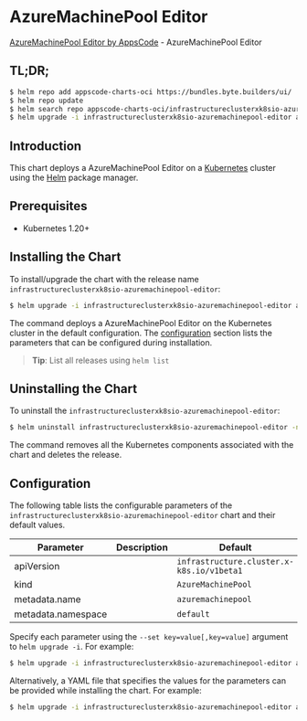 # AzureMachinePool Editor

[AzureMachinePool Editor by AppsCode](https://appscode.com) - AzureMachinePool Editor

## TL;DR;

```bash
$ helm repo add appscode-charts-oci https://bundles.byte.builders/ui/
$ helm repo update
$ helm search repo appscode-charts-oci/infrastructureclusterxk8sio-azuremachinepool-editor --version=v0.10.0
$ helm upgrade -i infrastructureclusterxk8sio-azuremachinepool-editor appscode-charts-oci/infrastructureclusterxk8sio-azuremachinepool-editor -n default --create-namespace --version=v0.10.0
```

## Introduction

This chart deploys a AzureMachinePool Editor on a [Kubernetes](http://kubernetes.io) cluster using the [Helm](https://helm.sh) package manager.

## Prerequisites

- Kubernetes 1.20+

## Installing the Chart

To install/upgrade the chart with the release name `infrastructureclusterxk8sio-azuremachinepool-editor`:

```bash
$ helm upgrade -i infrastructureclusterxk8sio-azuremachinepool-editor appscode-charts-oci/infrastructureclusterxk8sio-azuremachinepool-editor -n default --create-namespace --version=v0.10.0
```

The command deploys a AzureMachinePool Editor on the Kubernetes cluster in the default configuration. The [configuration](#configuration) section lists the parameters that can be configured during installation.

> **Tip**: List all releases using `helm list`

## Uninstalling the Chart

To uninstall the `infrastructureclusterxk8sio-azuremachinepool-editor`:

```bash
$ helm uninstall infrastructureclusterxk8sio-azuremachinepool-editor -n default
```

The command removes all the Kubernetes components associated with the chart and deletes the release.

## Configuration

The following table lists the configurable parameters of the `infrastructureclusterxk8sio-azuremachinepool-editor` chart and their default values.

|     Parameter      | Description |                       Default                        |
|--------------------|-------------|------------------------------------------------------|
| apiVersion         |             | <code>infrastructure.cluster.x-k8s.io/v1beta1</code> |
| kind               |             | <code>AzureMachinePool</code>                        |
| metadata.name      |             | <code>azuremachinepool</code>                        |
| metadata.namespace |             | <code>default</code>                                 |


Specify each parameter using the `--set key=value[,key=value]` argument to `helm upgrade -i`. For example:

```bash
$ helm upgrade -i infrastructureclusterxk8sio-azuremachinepool-editor appscode-charts-oci/infrastructureclusterxk8sio-azuremachinepool-editor -n default --create-namespace --version=v0.10.0 --set apiVersion=infrastructure.cluster.x-k8s.io/v1beta1
```

Alternatively, a YAML file that specifies the values for the parameters can be provided while
installing the chart. For example:

```bash
$ helm upgrade -i infrastructureclusterxk8sio-azuremachinepool-editor appscode-charts-oci/infrastructureclusterxk8sio-azuremachinepool-editor -n default --create-namespace --version=v0.10.0 --values values.yaml
```
